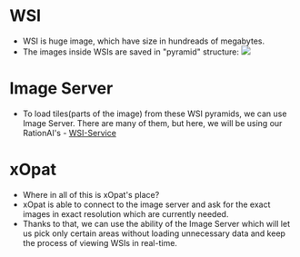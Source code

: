 # WSI
- WSI is huge image, which have size in hundreads of megabytes.
- The images inside WSIs are saved in "pyramid" structure:
    ![](https://www.researchgate.net/publication/353893643/figure/fig2/AS:1056513544179712@1628903866268/WSI-images-are-stored-in-a-pyramidal-format-where-the-base-image-corresponds-to-the.png)

# Image Server
- To load tiles(parts of the image) from these WSI pyramids, we can use Image Server. There are many of them, but here, we will be using our RationAI's - [WSI-Service](https://github.com/RationAI/WSI-Service)
# xOpat
- Where in all of this is xOpat's place?
- xOpat is able to connect to the image server and ask for the exact images in exact resolution which are currently needed. 
- Thanks to that, we can use the ability of the Image Server which will let us pick only certain areas without loading unnecessary data and keep the process of viewing WSIs in real-time.